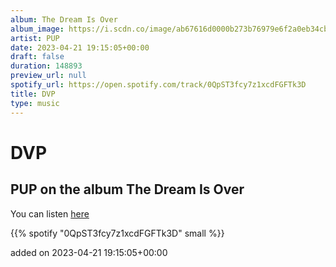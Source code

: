 ```yaml
---
album: The Dream Is Over
album_image: https://i.scdn.co/image/ab67616d0000b273b76979e6f2a0eb34cb0f3e8a
artist: PUP
date: 2023-04-21 19:15:05+00:00
draft: false
duration: 148893
preview_url: null
spotify_url: https://open.spotify.com/track/0QpST3fcy7z1xcdFGFTk3D
title: DVP
type: music
---
```



# DVP

## PUP on the album The Dream Is Over

You can listen [here](https://open.spotify.com/track/0QpST3fcy7z1xcdFGFTk3D)

{{% spotify "0QpST3fcy7z1xcdFGFTk3D" small %}}

added on 2023-04-21 19:15:05+00:00
